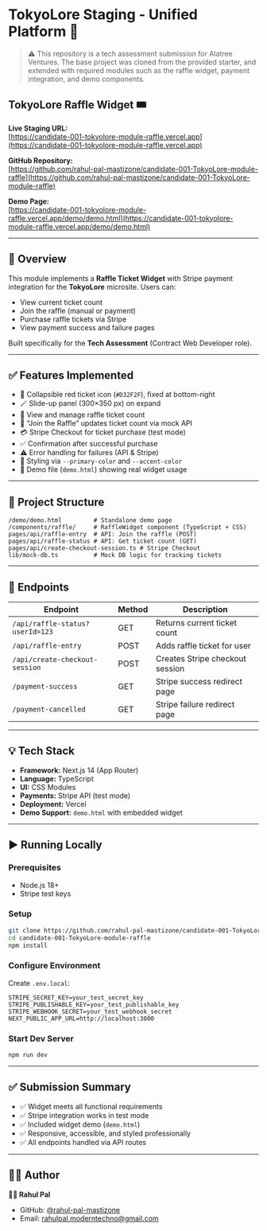 # TokyoLore Staging - Unified Platform 🗼

> ⚠️ This repository is a tech assessment submission for Alatree Ventures. The base project was cloned from the provided starter, and extended with required modules such as the raffle widget, payment integration, and demo components.

## TokyoLore Raffle Widget 🎟️

**Live Staging URL:**  
[https://candidate-001-tokyolore-module-raffle.vercel.app](https://candidate-001-tokyolore-module-raffle.vercel.app)

**GitHub Repository:**  
[https://github.com/rahul-pal-mastizone/candidate-001-TokyoLore-module-raffle](https://github.com/rahul-pal-mastizone/candidate-001-TokyoLore-module-raffle)

**Demo Page:**  
[https://candidate-001-tokyolore-module-raffle.vercel.app/demo/demo.html](https://candidate-001-tokyolore-module-raffle.vercel.app/demo/demo.html)

---

## 🎯 Overview

This module implements a **Raffle Ticket Widget** with Stripe payment integration for the **TokyoLore** microsite. Users can:
- View current ticket count
- Join the raffle (manual or payment)
- Purchase raffle tickets via Stripe
- View payment success and failure pages

Built specifically for the **Tech Assessment** (Contract Web Developer role).

---

## ✅ Features Implemented

- 🔴 Collapsible red ticket icon (`#D32F2F`), fixed at bottom-right
- 🪄 Slide-up panel (300×350 px) on expand
- 🎫 View and manage raffle ticket count
- 🔁 “Join the Raffle” updates ticket count via mock API
- 💳 Stripe Checkout for ticket purchase (test mode)
- ✅ Confirmation after successful purchase
- ⚠️ Error handling for failures (API & Stripe)
- 🎨 Styling via `--primary-color` and `--accent-color`
- 🧪 Demo file (`demo.html`) showing real widget usage

---

## 📁 Project Structure

```
/demo/demo.html         # Standalone demo page
/components/raffle/     # RaffleWidget component (TypeScript + CSS)
pages/api/raffle-entry  # API: Join the raffle (POST)
pages/api/raffle-status # API: Get ticket count (GET)
pages/api/create-checkout-session.ts # Stripe Checkout
lib/mock-db.ts          # Mock DB logic for tracking tickets
```

---

## 🔧 Endpoints

| Endpoint                         | Method | Description                        |
|----------------------------------|--------|------------------------------------|
| `/api/raffle-status?userId=123` | GET    | Returns current ticket count       |
| `/api/raffle-entry`             | POST   | Adds raffle ticket for user        |
| `/api/create-checkout-session`  | POST   | Creates Stripe checkout session    |
| `/payment-success`              | GET    | Stripe success redirect page       |
| `/payment-cancelled`            | GET    | Stripe failure redirect page       |

---

## 💡 Tech Stack

- **Framework:** Next.js 14 (App Router)
- **Language:** TypeScript
- **UI:** CSS Modules
- **Payments:** Stripe API (test mode)
- **Deployment:** Vercel
- **Demo Support:** `demo.html` with embedded widget

---

## ▶️ Running Locally

### Prerequisites
- Node.js 18+
- Stripe test keys

### Setup
```bash
git clone https://github.com/rahul-pal-mastizone/candidate-001-TokyoLore-module-raffle
cd candidate-001-TokyoLore-module-raffle
npm install
```

### Configure Environment
Create `.env.local`:
```env
STRIPE_SECRET_KEY=your_test_secret_key
STRIPE_PUBLISHABLE_KEY=your_test_publishable_key
STRIPE_WEBHOOK_SECRET=your_test_webhook_secret
NEXT_PUBLIC_APP_URL=http://localhost:3000
```

### Start Dev Server
```bash
npm run dev
```

---

## ✅ Submission Summary

- ✅ Widget meets all functional requirements
- ✅ Stripe integration works in test mode
- ✅ Included widget demo (`demo.html`)
- ✅ Responsive, accessible, and styled professionally
- ✅ All endpoints handled via API routes

---

## 🙋‍♂️ Author

**👨‍💻 Rahul Pal**  
- GitHub: [@rahul-pal-mastizone](https://github.com/rahul-pal-mastizone)
- Email: rahulpal.moderntechno@gmail.com
